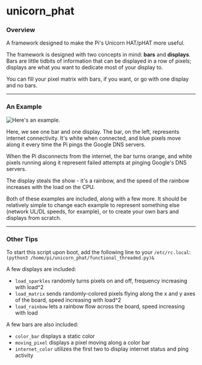 # unicorn_phat

### Overview

A framework designed to make the Pi's Unicorn HAT/pHAT more useful.

The framework is designed with two concepts in mind: **bars** and **displays**. Bars are little tidbits of information that can be displayed in a row of pixels; displays are what you want to dedicate most of your display to.

You can fill your pixel matrix with bars, if you want, or go with one display and no bars.

---

### An Example

![Here's an example.](https://github.com/tusing/unicorn_phat/blob/images/out.gif?raw=true)

Here, we see one bar and one display. The bar, on the left, represents internet connectivity. It's white when connected, and blue pixels move along it every time the Pi pings the Google DNS servers.

When the Pi disconnects from the internet, the bar turns orange, and white pixels running along it represent failed attempts at pinging Google's DNS servers.

The display steals the show - it's a rainbow, and the speed of the rainbow increases with the load on the CPU.

Both of these examples are included, along with a few more. It should be relatively simple to change each example to represent something else (network UL/DL speeds, for example), or to create your own bars and displays from scratch.

---

### Other Tips

To start this script upon boot, add the following line to your ```/etc/rc.local```: ```(python3 /home/pi/unicorn_phat/functional_threaded.py)&```

A few displays are included:
* ```load_sparkles``` randomly turns pixels on and off, frequency increasing with load^2
* ```load_matrix``` sends randomly-colored pixels flying along the x and y axes of the board, speed increasing with load^2
* ```load_rainbow``` lets a rainbow flow across the board, speed increasing with load

A few bars are also included:
* ```color_bar``` displays a static color
* ```moving_pixel``` displays a pixel moving along a color bar
* ```internet_color``` utilizes the first two to display internet status and ping activity
